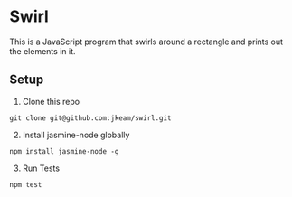 # Swirl
This is a JavaScript program that swirls around a rectangle and prints out the elements in it.

## Setup
1.  Clone this repo
```shell
git clone git@github.com:jkeam/swirl.git
```

2.  Install jasmine-node globally
```shell
npm install jasmine-node -g
```

3.  Run Tests
```shell
npm test
```
